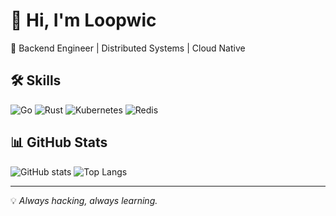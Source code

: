# 👋 Hi, I'm Loopwic

🚀 Backend Engineer | Distributed Systems | Cloud Native

## 🛠 Skills
![Go](https://img.shields.io/badge/Go-00ADD8?logo=go&logoColor=fff)
![Rust](https://img.shields.io/badge/Rust-000000?logo=rust&logoColor=fff)
![Kubernetes](https://img.shields.io/badge/Kubernetes-326CE5?logo=kubernetes&logoColor=fff)
![Redis](https://img.shields.io/badge/Redis-DC382D?logo=redis&logoColor=fff)

## 📊 GitHub Stats
![GitHub stats](https://github-readme-stats.vercel.app/api?username=loopwic&show_icons=true&theme=tokyonight)
![Top Langs](https://github-readme-stats.vercel.app/api/top-langs/?username=loopwic&layout=compact)

---
💡 *Always hacking, always learning.*
